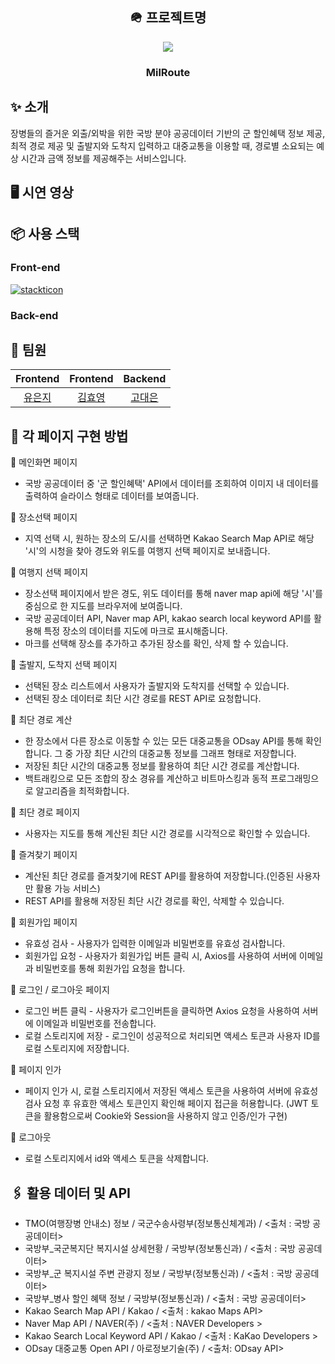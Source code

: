 <div align="center">
  
## 🪖 프로젝트명
<img  src="https://avatars.githubusercontent.com/u/136772838?s=200&v=4"/>
<h3>MilRoute</h3>
</div>

## ✨ 소개
장병들의 즐거운 외출/외박을 위한 국방 분야 공공데이터 기반의 군 할인혜택 정보 제공, 최적 경로 제공 및 출발지와 도착지 입력하고 대중교통을 이용할 때, 경로별 소요되는 예상 시간과 금액 정보를 제공해주는 서비스입니다.

## 🖥️ 시연 영상


## 📦 사용 스택
### Front-end

[![stackticon](https://firebasestorage.googleapis.com/v0/b/stackticon-81399.appspot.com/o/images%2F1695874493568?alt=media&token=95496cd4-d2e3-45f7-9dfe-1fb7da098cd6)](https://github.com/msdio/stackticon)

### Back-end

## 👥 팀원
|                   Frontend                    |                      Frontend                       |                     Backend                      | 
| :------------------------------------------: | :------------------------------------------------: | :----------------------------------------------: | 
|  [유은지](https://github.com/y00eunji)  |  [김효영](https://github.com/gyduddl)  |  [고대은](https://github.com/summerlunaa)  | 

## 📝 각 페이지 구현 방법
📄 메인화면 페이지
- 국방 공공데이터 중 '군 할인혜택' API에서 데이터를 조회하여 이미지 내 데이터를 출력하여 슬라이스 형태로 데이터를 보여줍니다.
  
📄 장소선택 페이지
-  지역 선택 시, 원하는 장소의 도/시를 선택하면 Kakao Search Map API로 해당 '시'의 시청을 찾아 경도와 위도를 여행지 선택 페이지로 보내줍니다.
  
  
📄 여행지 선택 페이지
- 장소선택 페이지에서 받은 경도, 위도 데이터를 통해 naver map api에 해당 '시'를 중심으로 한 지도를 브라우저에 보여줍니다.
- 국방 공공데이터 API, Naver map API, kakao search local keyword API를 활용해 특정 장소의 데이터를 지도에 마크로 표시해줍니다.  
- 마크를 선택해 장소를 추가하고 추가된 장소를 확인, 삭제 할 수 있습니다.


📄 출발지, 도착지 선택 페이지 
- 선택된 장소 리스트에서 사용자가 출발지와 도착지를 선택할 수 있습니다.
- 선택된 장소 데이터로 최단 시간 경로를 REST API로 요청합니다.

📄 최단 경로 계산
- 한 장소에서 다른 장소로 이동할 수 있는 모든 대중교통을 ODsay API를 통해 확인합니다. 그 중 가장 최단 시간의 대중교통 정보를 그래프 형태로 저장합니다.
- 저장된 최단 시간의 대중교통 정보를 활용하여 최단 시간 경로를 계산합니다.
- 백트래킹으로 모든 조합의 장소 경유를 계산하고 비트마스킹과 동적 프로그래밍으로 알고리즘을 최적화합니다.

📄 최단 경로 페이지
- 사용자는 지도를 통해 계산된 최단 시간 경로를 시각적으로 확인할 수 있습니다.

📄 즐겨찾기 페이지
- 계산된 최단 경로를 즐겨찾기에 REST API를 활용하여 저장합니다.(인증된 사용자만 활용 가능 서비스) 
- REST API를 활용해 저장된 최단 시간 경로를 확인, 삭제할 수 있습니다.

📄 회원가입 페이지
- 유효성 검사 - 사용자가 입력한 이메일과 비밀번호를 유효성 검사합니다.
- 회원가입 요청 - 사용자가 회원가입 버튼 클릭 시, Axios를 사용하여 서버에 이메일과 비밀번호를 통해 회원가입 요청을 합니다.

📄 로그인 / 로그아웃 페이지
- 로그인 버튼 클릭 - 사용자가 로그인버튼을 클릭하면 Axios 요청을 사용하여 서버에 이메일과 비밀번호를 전송합니다.
- 로컬 스토리지에 저장 - 로그인이 성공적으로 처리되면 액세스 토큰과 사용자 ID를 로컬 스토리지에 저장합니다.

📄 페이지 인가
- 페이지 인가 시, 로컬 스토리지에서 저장된 액세스 토큰을 사용하여 서버에 유효성 검사 요청 후 유효한 액세스 토큰인지 확인해 페이지 접근을 허용합니다. (JWT 토큰을 활용함으로써 Cookie와 Session을 사용하지 않고 인증/인가 구현) 

📄 로그아웃
- 로컬 스토리지에서 id와 액세스 토큰을 삭제합니다.

## 🖇️ 활용 데이터 및 API
- TMO(여행장병 안내소) 정보 / 국군수송사령부(정보통신체계과) / <출처 : 국방 공공데이터>
- 국방부_국군복지단 복지시설 상세현황 / 국방부(정보통신과) / <출처 : 국방 공공데이터>
- 국방부_군 복지시설 주변 관광지 정보 / 국방부(정보통신과) / <출처 : 국방 공공데이터>
- 국방부_병사 할인 혜택 정보 / 국방부(정보통신과) / <출처 : 국방 공공데이터>
- Kakao Search Map API / Kakao / <출처 : kakao Maps API>
- Naver Map API / NAVER(주) / <출처 : NAVER Developers >
- Kakao Search Local Keyword API / Kakao / <출처 : KaKao Developers >
- ODsay 대중교통 Open API / 아로정보기술(주) / <출처: ODsay API>

